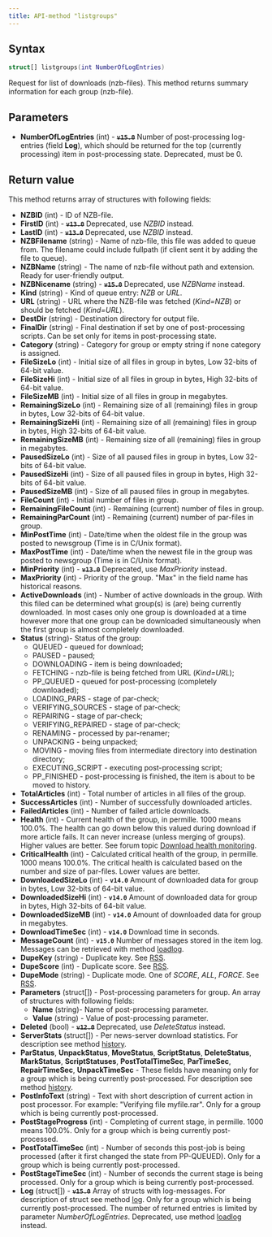 ```yaml
---
title: API-method "listgroups"
---
```

## Syntax
```swift
struct[] listgroups(int NumberOfLogEntries) 
```
Request for list of downloads (nzb-files).
This method returns summary information for each group (nzb-file).

## Parameters
* **NumberOfLogEntries** (int) - **~~`v15.0`~~** Number of post-processing log-entries (field **Log**), which should be returned for the top (currently processing) item in post-processing state. Deprecated, must be 0.

## Return value
This method returns array of structures with following fields:
- **NZBID** (int) - ID of NZB-file.
- **FirstID** (int) - **~~`v13.0`~~** Deprecated, use *NZBID* instead.
- **LastID** (int) - **~~`v13.0`~~** Deprecated, use *NZBID* instead.
- **NZBFilename** (string) - Name of nzb-file, this file was added to queue from. The filename could include fullpath (if client sent it by adding the file to queue).
- **NZBName** (string) - The name of nzb-file without path and extension. Ready for user-friendly output.
- **NZBNicename** (string) - **~~`v15.0`~~** Deprecated, use *NZBName* instead.
- **Kind** (string) - Kind of queue entry: *NZB* or *URL*.
- **URL** (string) - URL where the NZB-file was fetched (*Kind=NZB*) or should be fetched (*Kind=URL*).
- **DestDir** (string) - Destination directory for output file.
- **FinalDir** (string) - Final destination if set by one of post-processing scripts. Can be set only for items in post-processing state.
- **Category** (string) - Category for group or empty string if none category is assigned.
- **FileSizeLo** (int) - Initial size of all files in group in bytes, Low 32-bits of 64-bit value.
- **FileSizeHi** (int) - Initial size of all files in group in bytes, High 32-bits of 64-bit value.
- **FileSizeMB** (int) - Initial size of all files in group in megabytes.
- **RemainingSizeLo** (int) - Remaining size of all (remaining) files in group in bytes, Low 32-bits of 64-bit value.
- **RemainingSizeHi** (int) - Remaining size of all (remaining) files in group in bytes, High 32-bits of 64-bit value.
- **RemainingSizeMB** (int) - Remaining size of all (remaining) files in group in megabytes.
- **PausedSizeLo** (int) - Size of all paused files in group in bytes, Low 32-bits of 64-bit value.
- **PausedSizeHi** (int) - Size of all paused files in group in bytes, High 32-bits of 64-bit value.
- **PausedSizeMB** (int) - Size of all paused files in group in megabytes.
- **FileCount** (int) - Initial number of files in group.
- **RemainingFileCount** (int) - Remaining (current) number of files in group.
- **RemainingParCount** (int) - Remaining (current) number of par-files in group.
- **MinPostTime** (int) - Date/time when the oldest file in the group was posted to newsgroup (Time is in C/Unix format).
- **MaxPostTime** (int) - Date/time when the newest file in the group was posted to newsgroup (Time is in C/Unix format).
- **MinPriority** (int) - **~~`v13.0`~~** Deprecated, use *MaxPriority* instead.
- **MaxPriority** (int) - Priority of the group. "Max" in the field name has historical reasons.
- **ActiveDownloads** (int) - Number of active downloads in the group. With this filed can be determined what group(s) is (are) being currently downloaded. In most cases only one group is downloaded at a time however more that one group can be downloaded simultaneously when the first group is almost completely downloaded.
- **Status** (string)- Status of the group:
  - QUEUED - queued for download;
  - PAUSED - paused;
  - DOWNLOADING - item is being downloaded;
  - FETCHING - nzb-file is being fetched from URL (*Kind=URL*);
  - PP_QUEUED - queued for post-processing (completely downloaded);
  - LOADING_PARS - stage of par-check;
  - VERIFYING_SOURCES - stage of par-check;
  - REPAIRING - stage of par-check;
  - VERIFYING_REPAIRED - stage of par-check;
  - RENAMING - processed by par-renamer;
  - UNPACKING - being unpacked;
  - MOVING - moving files from intermediate directory into destination directory;
  - EXECUTING_SCRIPT - executing post-processing script;
  - PP_FINISHED - post-processing is finished, the item is about to be moved to history.
- **TotalArticles** (int) - Total number of articles in all files of the group.
- **SuccessArticles** (int) - Number of successfully downloaded articles.
- **FailedArticles** (int) - Number of failed article downloads.
- **Health** (int) - Current health of the group, in permille. 1000 means 100.0%. The health can go down below this valued during download if more article fails. It can never increase (unless merging of groups). Higher values are better. See forum topic [Download health monitoring](/forum/viewtopic.php?f=3&t=886).
- **CriticalHealth** (int) - Calculated critical health of the group, in permille. 1000 means 100.0%. The critical health is calculated based on the number and size of par-files. Lower values are better.
- **DownloadedSizeLo** (int) - **`v14.0`** Amount of downloaded data for group in bytes, Low 32-bits of 64-bit value.
- **DownloadedSizeHi** (int) - **`v14.0`** Amount of downloaded data for group in bytes, High 32-bits of 64-bit value.
- **DownloadedSizeMB** (int) - **`v14.0`** Amount of downloaded data for group in megabytes.
- **DownloadTimeSec** (int) - **`v14.0`** Download time in seconds.
- **MessageCount** (int) - **`v15.0`** Number of messages stored in the item log. Messages can be retrieved with method [loadlog](loadlog).
- **DupeKey** (string) - Duplicate key. See [RSS](rss).
- **DupeScore** (int) - Duplicate score. See [RSS](rss).
- **DupeMode** (string) - Duplicate mode. One of *SCORE*, *ALL*, *FORCE*. See [RSS](rss).
- **Parameters** (struct[]) - Post-processing parameters for group. An array of structures with following fields:
   - **Name** (string)- Name of post-processing parameter.
   - **Value** (string) - Value of post-processing parameter.
- **Deleted** (bool) - **~~`v12.0`~~** Deprecated, use *DeleteStatus* instead.
- **ServerStats** (struct[]) - Per news-server download statistics. For description see method [history](history).
- **ParStatus**, **UnpackStatus**, **MoveStatus**, **ScriptStatus**, **DeleteStatus**, **MarkStatus**, **ScriptStatuses**, **PostTotalTimeSec**, **ParTimeSec**, **RepairTimeSec**, **UnpackTimeSec** - These fields have meaning only for a group which is being currently post-processed. For description see method [history](history).
- **PostInfoText** (string) - Text with short description of current action in post processor. For example: "Verifying file myfile.rar". Only for a group which is being currently post-processed. 
- **PostStageProgress** (int) - Completing of current stage, in permille. 1000 means 100.0%. Only for a group which is being currently post-processed.
- **PostTotalTimeSec** (int) - Number of seconds this post-job is being processed (after it first changed the state from PP-QUEUED). Only for a group which is being currently post-processed.
- **PostStageTimeSec** (int) - Number of seconds the current stage is being processed. Only for a group which is being currently post-processed.
- **Log** (struct[]) - **~~`v15.0`~~** Array of structs with log-messages. For description of struct see method [log](log). Only for a group which is being currently post-processed. The number of returned entries is limited by parameter *NumberOfLogEntries*. Deprecated, use method [loadlog](loadlog) instead.